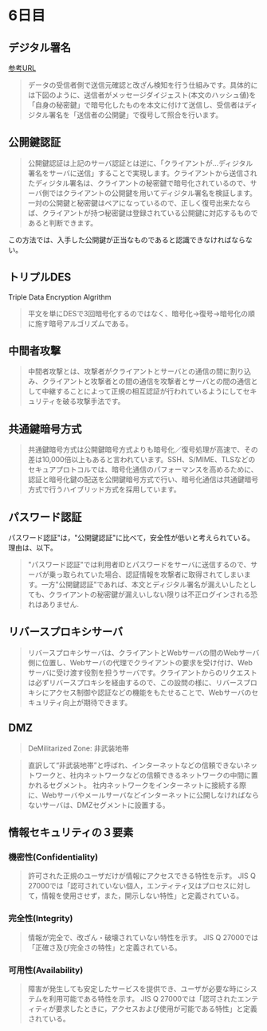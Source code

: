 # 6日目

## デジタル署名

[参考URL](http://www.infraexpert.com/study/security5.html)

> データの受信者側で送信元確認と改ざん検知を行う仕組みです。具体的には下図のように、送信者がメッセージダイジェスト(本文のハッシュ値)を「自身の秘密鍵」で暗号化したものを本文に付けて送信し、受信者はディジタル署名を「送信者の公開鍵」で復号して照合を行います。

## 公開鍵認証

> 公開鍵認証は上記のサーバ認証とは逆に、「クライアントが…ディジタル署名をサーバに送信」することで実現します。クライアントから送信されたディジタル署名は、クライアントの秘密鍵で暗号化されているので、サーバ側ではクライアントの公開鍵を用いてディジタル署名を検証します。一対の公開鍵と秘密鍵はペアになっているので、正しく復号出来たならば、クライアントが持つ秘密鍵は登録されている公開鍵に対応するものであると判断できます。

この方法では、入手した公開鍵が正当なものであると認識できなければならない。

## トリプルDES

Triple Data Encryption Algrithm

> 平文を単にDESで3回暗号化するのではなく、暗号化→復号→暗号化の順に施す暗号アルゴリズムである。

## 中間者攻撃

> 中間者攻撃とは、攻撃者がクライアントとサーバとの通信の間に割り込み、クライアントと攻撃者との間の通信を攻撃者とサーバとの間の通信として中継することによって正規の相互認証が行われているようにしてセキュリティを破る攻撃手法です。

## 共通鍵暗号方式

> 共通鍵暗号方式は公開鍵暗号方式よりも暗号化／復号処理が高速で、その差は10,000倍以上もあると言われています。SSH、S/MIME、TLSなどのセキュアプロトコルでは、暗号化通信のパフォーマンスを高めるために、認証と暗号化鍵の配送を公開鍵暗号方式で行い、暗号化通信は共通鍵暗号方式で行うハイブリッド方式を採用しています。

## パスワード認証

パスワード認証"は，"公開鍵認証"に比べて，安全性が低いと考えられている。 理由は、以下。

> "パスワード認証"では利用者IDとパスワードをサーバに送信するので、サーバが乗っ取られていた場合、認証情報を攻撃者に取得されてしまいます。一方"公開鍵認証"であれば、本文とディジタル署名が漏えいしたとしても、クライアントの秘密鍵が漏えいしない限りは不正ログインされる恐れはありません.

## リバースプロキシサーバ

> リバースプロキシサーバは、クライアントとWebサーバの間のWebサーバ側に位置し、Webサーバの代理でクライアントの要求を受け付け、Webサーバに受け渡す役割を担うサーバです。クライアントからのリクエストは必ずリバースプロキシを経由するので、この設問の様に、リバースプロキシにアクセス制御や認証などの機能をもたせることで、Webサーバのセキュリティ向上が期待できます。

## DMZ

> DeMilitarized Zone: 非武装地帯

> 直訳して“非武装地帯”と呼ばれ、インターネットなどの信頼できないネットワークと、社内ネットワークなどの信頼できるネットワークの中間に置かれるセグメント。
> 社内ネットワークをインターネットに接続する際に、Webサーバやメールサーバなどインターネットに公開しなければならないサーバは、DMZセグメントに設置する。

## 情報セキュリティの３要素

### 機密性(Confidentiality)

> 許可された正規のユーザだけが情報にアクセスできる特性を示す。
> JIS Q 27000では「認可されていない個人，エンティティ又はプロセスに対して，情報を使用させず，また，開示しない特性」と定義されている。

### 完全性(Integrity)

> 情報が完全で、改ざん・破壊されていない特性を示す。
> JIS Q 27000では「正確さ及び完全さの特性」と定義されている。

### 可用性(Availability)

> 障害が発生しても安定したサービスを提供でき、ユーザが必要な時にシステムを利用可能である特性を示す。
> JIS Q 27000では「認可されたエンティティが要求したときに，アクセスおよび使用が可能である特性」と定義されている。

## 